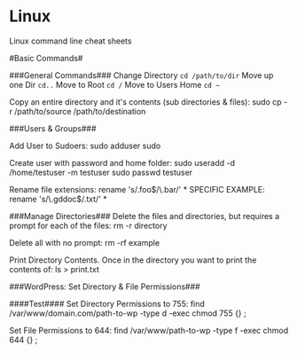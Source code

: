 Linux
=====

Linux command line cheat sheets

#Basic Commands#

###General Commands###
Change Directory `cd /path/to/dir` Move up one Dir	`cd..` Move to Root `cd /`	Move to Users Home `cd ~`

Copy an entire directory and it's contents (sub directories & files):
	sudo cp -r /path/to/source /path/to/destination

###Users & Groups###

Add User to Sudoers:
  sudo adduser <username> sudo

Create user with password and home folder:
  sudo useradd -d /home/testuser -m testuser
  sudo passwd testuser

Rename file extensions:
  rename 's/\.foo$/\.bar/' * SPECIFIC EXAMPLE: rename 's/\.gddoc$/\.txt/' *

###Manage Directories###
Delete the files and directories, but requires a prompt for each of the files:
  rm -r directory

Delete all with no prompt:
  rm -rf example

Print Directory Contents. Once in the directory you want to print the contents of:
  ls > print.txt

###WordPress: Set Directory & File Permissions###

####Test####
Set Directory Permissions to 755:
  find /var/www/domain.com/path-to-wp -type d -exec chmod 755 {} \;

Set File Permissions to 644:
  find /var/www/path-to-wp -type f -exec chmod 644 {} \;
